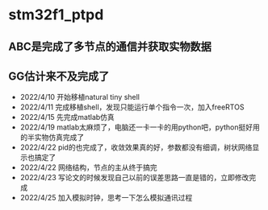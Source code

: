 # stm32f1_ptpd

## ABC是完成了多节点的通信并获取实物数据
## GG估计来不及完成了

+ 2022/4/10 开始移植natural tiny shell
+ 2022/4/11 完成移植shell，发现只能运行单个指令一次，加入freeRTOS
+ 2022/4/15 先完成matlab仿真
+ 2022/4/19 matlab太麻烦了，电脑还一卡一卡的用python吧，python挺好用的半实物仿真完成了
+ 2022/4/22 pid的也完成了，收敛效果真的好，参数都没有细调，树状网络显示也搞定了
+ 2022/4/22 网络结构，节点的主从终于搞完
+ 2022/4/23 写论文的时候发现自己以前的误差思路一直是错的，立即修改完成
+ 2022/4/25 加入模拟时钟，思考一下怎么模拟通讯过程
